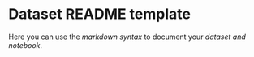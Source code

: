 # Dataset README template

Here you can use the _markdown syntax_ to document your *dataset and notebook*.

